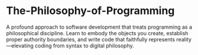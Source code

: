 # The-Philosophy-of-Programming
A profound approach to software development that treats programming as a philosophical discipline. Learn to embody the objects you create, establish proper authority boundaries, and write code that faithfully represents reality—elevating coding from syntax to digital philosophy.
